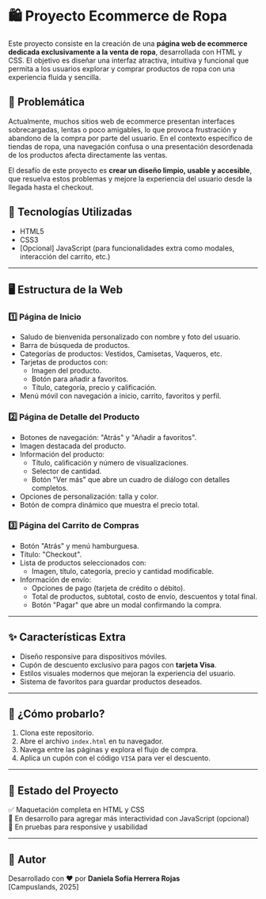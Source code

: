 # 🛍️ Proyecto Ecommerce de Ropa

Este proyecto consiste en la creación de una **página web de ecommerce dedicada exclusivamente a la venta de ropa**, desarrollada con HTML y CSS. El objetivo es diseñar una interfaz atractiva, intuitiva y funcional que permita a los usuarios explorar y comprar productos de ropa con una experiencia fluida y sencilla.

## 🎯 Problemática

Actualmente, muchos sitios web de ecommerce presentan interfaces sobrecargadas, lentas o poco amigables, lo que provoca frustración y abandono de la compra por parte del usuario. En el contexto específico de tiendas de ropa, una navegación confusa o una presentación desordenada de los productos afecta directamente las ventas.

El desafío de este proyecto es **crear un diseño limpio, usable y accesible**, que resuelva estos problemas y mejore la experiencia del usuario desde la llegada hasta el checkout.

## 🧩 Tecnologías Utilizadas

- HTML5
- CSS3
- [Opcional] JavaScript (para funcionalidades extra como modales, interacción del carrito, etc.)

---

## 🖥️ Estructura de la Web

### 1️⃣ Página de Inicio

- Saludo de bienvenida personalizado con nombre y foto del usuario.
- Barra de búsqueda de productos.
- Categorías de productos: Vestidos, Camisetas, Vaqueros, etc.
- Tarjetas de productos con:
  - Imagen del producto.
  - Botón para añadir a favoritos.
  - Título, categoría, precio y calificación.
- Menú móvil con navegación a inicio, carrito, favoritos y perfil.

### 2️⃣ Página de Detalle del Producto

- Botones de navegación: "Atrás" y "Añadir a favoritos".
- Imagen destacada del producto.
- Información del producto:
  - Título, calificación y número de visualizaciones.
  - Selector de cantidad.
  - Botón "Ver más" que abre un cuadro de diálogo con detalles completos.
- Opciones de personalización: talla y color.
- Botón de compra dinámico que muestra el precio total.

### 3️⃣ Página del Carrito de Compras

- Botón "Atrás" y menú hamburguesa.
- Título: "Checkout".
- Lista de productos seleccionados con:
  - Imagen, título, categoría, precio y cantidad modificable.
- Información de envío:
  - Opciones de pago (tarjeta de crédito o débito).
  - Total de productos, subtotal, costo de envío, descuentos y total final.
  - Botón "Pagar" que abre un modal confirmando la compra.

---

## ✨ Características Extra

- Diseño responsive para dispositivos móviles.
- Cupón de descuento exclusivo para pagos con **tarjeta Visa**.
- Estilos visuales modernos que mejoran la experiencia del usuario.
- Sistema de favoritos para guardar productos deseados.

---

## 🚀 ¿Cómo probarlo?

1. Clona este repositorio.
2. Abre el archivo `index.html` en tu navegador.
3. Navega entre las páginas y explora el flujo de compra.
4. Aplica un cupón con el código `VISA` para ver el descuento.

---

## 📌 Estado del Proyecto

✅ Maquetación completa en HTML y CSS  
🔄 En desarrollo para agregar más interactividad con JavaScript (opcional)  
🧪 En pruebas para responsive y usabilidad  

---

## 🤝 Autor

Desarrollado con ❤️ por **Daniela Sofía Herrera Rojas**  
[Campuslands, 2025]  
